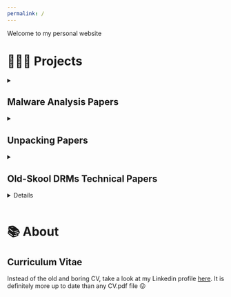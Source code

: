 ```yaml
---
permalink: /
---
```


Welcome to my personal website

# 🧑🏻‍💻 Projects <a id="projects" />


<details markdown="1">
<summary><h2>Malware Analysis Papers</h2></summary>

These are some technical papers about different malware I've reverse engineered and analyzed.

| Title | English PDF | Italian PDF |
| :---:  | :---: | :---: |
|Disk Knight (worm.diskknight/knight)|[Download]({{site.url}}/papers/malware_analysis/DiskKnight.pdf)|[Download]({{site.url}}/papers/malware_analysis/DiskKnight_ITA.pdf)

</details>

<details markdown="1">
<summary><h2>Unpacking Papers</h2></summary>

These are some technical papers about some obscure and underground packers.

| Title | English PDF | Italian PDF |
| :---:  | :---: | :---: |
|Pepsi 2.0|[Download]({{site.url}}/papers/packers/Pepsi_2.0.pdf)|[Download]({{site.url}}/papers/packers/Pepsi_2.0_ITA.pdf)

</details>

<details markdown="1">
<summary><h2>Old-Skool DRMs Technical Papers</h2></summary>

These are some technical papers I've written while reverse engineering very old DRMs that aren't used anymore, just for learning purposes.

| Title | English PDF | Italian PDF |
| :---:  | :---: | :---: |
|Safedisc 1.06-1.11 (Midtown Madness)|[Download]({{site.url}}/papers/drms/safedisc/MidtownMadness.pdf)|[Download]({{site.url}}/papers/drms/safedisc/MidtownMadness_ITA.pdf)
|Laserlock (Evolva)|[Download]({{site.url}}/papers/drms/laserlock/Evolva.pdf)|[Download]({{site.url}}/papers/drms/laserlock/Evolva_ITA.pdf)
|SecuROM **new** 4.48.00.0004 (Arabian Nights)|[Download]({{site.url}}/papers/drms/securom/ArabianNights.pdf)|[Download]({{site.url}}/papers/drms/securom/ArabianNights_ITA.pdf)
|SecuROM **new** 3.06.00.0003 (South Park Rally)|----|[Download]({{site.url}}/papers/drms/securom/SouthParkRally_ITA.pdf)

</details>

<details markdown="1">
<summary><h2>ReverseIT</h2></summary>

Are you interested in reverse engineering and cyber security? Then you should check [ReverseIT](https://reverseit.space), the italian-based space about everything low level!

</details>

<br>

# 📚 About <a id="about" />
## Curriculum Vitae
Instead of the old and boring CV, take a look at my Linkedin profile [here](https://www.linkedin.com/in/luca91). It is definitely more up to date than any CV.pdf file 😜

